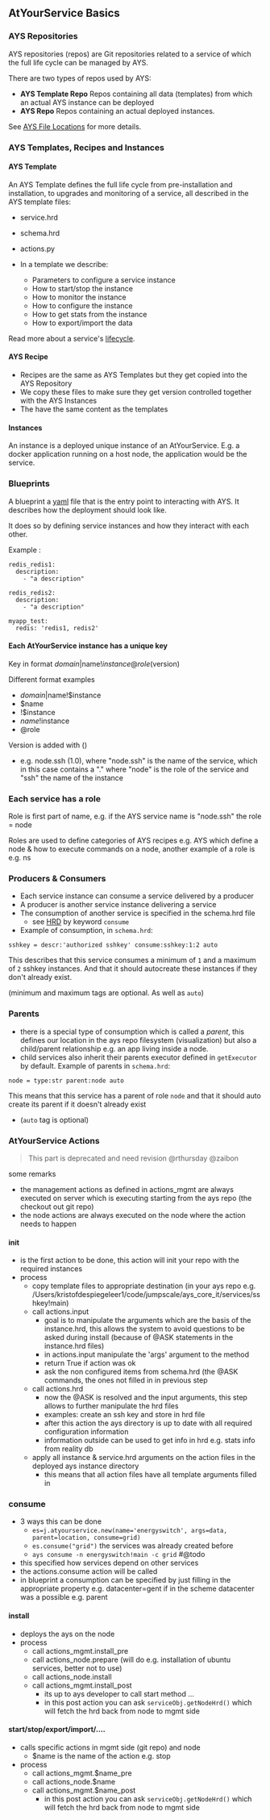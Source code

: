 ## AtYourService Basics

### AYS Repositories

AYS repositories (repos) are Git repositories related to a service of which the full life cycle can be managed by AYS.

There are two types of repos used by AYS:

- **AYS Template Repo**
    Repos containing all data (templates) from which an actual AYS instance can be deployed
- **AYS Repo**
    Repos containing an actual deployed instances.

See [AYS File Locations](AtYourServiceFileLocations.md) for more details.


### AYS Templates, Recipes and Instances

#### AYS Template

An AYS Template defines the full life cycle from pre-installation and installation, to upgrades and monitoring of a service, all described in the AYS template files:
  - service.hrd
  - schema.hrd
  - actions.py

- In a template we describe:
    - Parameters to configure a service instance
    - How to start/stop the instance
    - How to monitor the instance
    - How to configure the instance
    - How to get stats from the instance
    - How to export/import the data
    
Read more about a service's [lifecycle](AtYourServiceLifecycle.html).

#### AYS Recipe
- Recipes are the same as AYS Templates but they get copied into the AYS Repository
- We copy these files to make sure they get version controlled together with the AYS Instances
- The have the same content as the templates


#### Instances

An instance is a deployed unique instance of an AtYourService.
E.g. a docker application running on a host node, the application would be the service.


### Blueprints
A blueprint a [yaml](http://yaml.org/) file that is the entry point to interacting with AYS. It describes how the deployment should look like.

It does so by defining service instances and how they interact with each other.

Example :
```
redis_redis1:
  description:
    - "a description"

redis_redis2:
  description:
    - "a description"

myapp_test:
  redis: 'redis1, redis2'

```


#### Each AtYourService instance has a unique key

Key in format $domain|$name!$instance@role ($version)

Different format examples
+ $domain|$name!$instance
+ $name
+ !$instance
+ $name!$instance
+ @role

Version is added with ()
+ e.g. node.ssh (1.0), where "node.ssh" is the name of the service, which in this case contains a "." where "node" is the role of the service and "ssh" the name of the instance

### Each service has a role

Role is first part of name, e.g. if the AYS service name is "node.ssh" the role = node

Roles are used to define categories of AYS recipes e.g. AYS which define a node & how to execute commands on a node, another example of a role is e.g. ns

### Producers & Consumers

- Each service instance can consume a service delivered by a producer
- A producer is another service instance delivering a service
- The consumption of another service is specified in the schema.hrd file
    - see [HRD](../BeyondBasics/HRD.html) by keyword `consume`
- Example of consumption, in `schema.hrd`:
```
sshkey = descr:'authorized sshkey' consume:sshkey:1:2 auto
```
This describes that this service consumes a minimum of `1` and a maximum of `2` sshkey instances. And that it should autocreate these instances if they don't already exist.

  (minimum and maximum tags are optional. As well as `auto`)

### Parents
* there is a special type of consumption which is called a *parent*, this defines our location in the ays repo filesystem (visualization) but also a child/parent relationship e.g. an app living inside a node.
* child services also inherit their parents executor defined in `getExecutor` by default.
Example of parents in `schema.hrd`:
```
node = type:str parent:node auto
```
This means that this service has a parent of role `node` and that it should auto create its parent if it doesn't already exist
- (`auto` tag is optional)


### AtYourService Actions

> This part is deprecated and need revision @rthursday @zaibon

some remarks
- the management actions as defined in actions_mgmt are always executed on server which is executing starting from the ays repo (the checkout out git repo)
- the node actions are always executed on the node where the action needs to happen

#### init

- is the first action to be done, this action will init your repo with the required instances
- process
    - copy template files to appropriate destination (in your ays repo e.g. /Users/kristofdespiegeleer1/code/jumpscale/ays_core_it/services/sshkey!main)
    - call actions.input
        - goal is to manipulate the arguments which are the basis of the instance.hrd, this allows the system to avoid questions to be asked during install (because of @ASK statements in the instance.hrd files)
        - in actions.input manipulate the 'args' argument to the method
        - return True if action was ok
        - ask the non configured items from schema.hrd (the @ASK commands, the ones not filled in in previous step
    - call actions.hrd
        - now the @ASK is resolved and the input arguments, this step allows to further manipulate the hrd files
        - examples: create an ssh key and store in hrd file
        - after this action the ays directory is up to date with all required configuration information
        - information outside can be used to get info in hrd e.g. stats info from reality db
    - apply all instance & service.hrd arguments on the action files in the deployed ays instance directory
        - this means that all action files have all template arguments filled in

### consume


- 3 ways this can be done
    - ```es=j.atyourservice.new(name='energyswitch', args=data, parent=location, consume=grid)```
    - ```es.consume("grid")``` the services was already created before
    - ```ays consume -n energyswitch!main -c grid``` #@todo
- this specified how services depend on other services
- the actions.consume action will be called
- in blueprint a consumption can be specified by just filling in the appropriate property e.g. datacenter=gent if in the scheme datacenter was a possible e.g. parent

#### install

- deploys the ays on the node
- process
    - call actions_mgmt.install_pre
    - call actions_node.prepare (will do e.g. installation of ubuntu services, better not to use)
    - call actions_node.install
    - call actions_mgmt.install_post
        - its up to ays developer to call start method ...
        - in this post action you can ask ```serviceObj.getNodeHrd()``` which will fetch the hrd back from node to mgmt side

#### start/stop/export/import/....

- calls specific actions in mgmt side (git repo) and node
    - $name is the name of the action e.g. stop
- process
    - call actions_mgmt.$name_pre
    - call actions_node.$name
    - call actions_mgmt.$name_post
        - in this post action you can ask ```serviceObj.getNodeHrd()``` which will fetch the hrd back from node to mgmt side